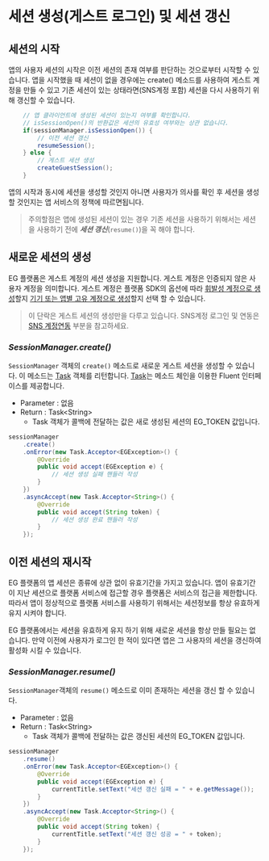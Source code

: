 # 세션 생성(게스트 로그인) 및 세션 갱신

## 세션의 시작

앱의 사용자 세션의 시작은 이전 세션의 존재 여부를 판단하는 것으로부터 시작할 수 있습니다.
앱을 시작했을 때 세션이 없을 경우에는 create() 메소드를 사용하여 게스트 계정을 만들 수 있고 기존 세션이 있는 상태라면(SNS계정 포함) 세션을 다시 사용하기 위해 갱신할 수 있습니다.

```java
    // 앱 클라이언트에 생성된 세션이 있는지 여부를 확인합니다.
    // isSessionOpen()의 반환값은 세션의 유효성 여부와는 상관 없습니다.
    if(sessionManager.isSessionOpen()) {
        // 이전 세션 갱신
        resumeSession();
    } else {
        // 게스트 세션 생성
        createGuestSession();
    }
```

앱의 시작과 동시에 세션을 생성할 것인지 아니면 사용자가 의사를 확인 후 세션을 생성할 것인지는 앱 서비스의 정책에 따르면됩니다.

> 주의할점은 앱에 생성된 세션이 있는 경우 기존 세션을 사용하기 위해서는 세션을 사용하기 전에 ___세션 갱신___(`resume()`)을 꼭 해야 합니다.

## 새로운 세션의 생성

EG 플랫폼은 게스트 계정의 세션 생성을 지원합니다. 게스트 계정은 인증되지 않은 사용자 계정을 의미합니다.
게스트 계정은 플랫폼 SDK의 옵션에 따라 [휘발성 계정으로 생성](/_draft/session/Guest.md)할지 [기기 또는 앱별 고유 계정으로 생성](/_draft/session/Guest.md)할지 선택 할 수 있습니다.

> 이 단락은 게스트 세션의 생성만을 다루고 있습니다. SNS계정 로그인 및 연동은 [SNS 계정연동](/_draft/session/Sns.md) 부분을 참고하세요.

### _SessionManager.create()_

`SessionManager` 객체의 `create()` 메소드로 새로운 게스트 세션을 생성할 수 있습니다. 이 메소드는 [Task](/_draft/core/Task.md) 객체를 리턴합니다. [Task](/_draft/core/Task.md)는 메소드 체인을 이용한 Fluent 인터페이스를 제공합니다.

* Parameter : 없음
* Return : Task&lt;String>
  * Task 객체가 콜백에 전달하는 값은 새로 생성된 세션의 EG_TOKEN 값입니다.

```java
sessionManager
    .create()
    .onError(new Task.Acceptor<EGException>() {
        @Override
        public void accept(EGException e) {
            // 세션 생성 실패 핸들러 작성
        }
    })
    .asyncAccept(new Task.Acceptor<String>() {
        @Override
        public void accept(String token) {
            // 세션 생성 완료 핸들러 작성
        }
    });
```

## 이전 세션의 재시작

EG 플랫폼의 앱 세션은 종류에 상관 없이 유효기간을 가지고 있습니다.
앱이 유효기간이 지난 세션으로 플랫폼 서비스에 접근할 경우 플랫폼은 서비스의 접근을 제한합니다.
따라서 앱이 정상적으로 플랫폼 서비스를 사용하기 위해서는 세션정보를 항상 유효하게 유지 시켜야 합니다.

EG 플랫폼에서는 세션을 유효하게 유지 하기 위해 새로운 세션을 항상 만들 필요는 없습니다. 만약 이전에 사용자가 로그인 한 적이 있다면 앱은 그 사용자의 세션을 갱신하여 활성화 시킬 수 있습니다.

### _SessionManager.resume()_

`SessionManager`객체의 `resume()` 메소드로 이미 존재하는 세션을 갱신 할 수 있습니다.

* Parameter : 없음
* Return : Task&lt;String>
  * Task 객체가 콜백에 전달하는 값은 갱신된 세션의 EG_TOKEN 값입니다.

```java
sessionManager
    .resume()
    .onError(new Task.Acceptor<EGException>() {
        @Override
        public void accept(EGException e) {
            currentTitle.setText("세션 갱신 실패 = " + e.getMessage());
        }
    })
    .asyncAccept(new Task.Acceptor<String>() {
        @Override
        public void accept(String token) {
            currentTitle.setText("세션 갱신 성공 = " + token);
        }
    });
```